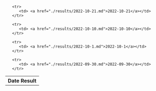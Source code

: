 <!DOCTYPE html>
<html>
 <body>
   <table>
     <tr>
       <th>Date Result</th>
     </tr>
     
       <tr>
          <td> <a href="./results/2022-10-21.md">2022-10-21</a></td>
       </tr>  
    
       <tr>
          <td> <a href="./results/2022-10-10.md">2022-10-10</a></td>
       </tr>  
    
       <tr>
          <td> <a href="./results/2022-10-1.md">2022-10-1</a></td>
       </tr>  
    
       <tr>
          <td> <a href="./results/2022-09-30.md">2022-09-30</a></td>
       </tr>  
    
   </table>
 </body>
</html>
